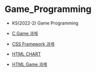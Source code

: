 # Game_Programming
* KS(2022-2) Game Programming     
      
* [C Game 과제](https://github.com/seong2517/Game_Programming/tree/main/c_upgrade_game(1012))     
* [CSS Framework 과제](https://github.com/seong2517/Game_Programming/tree/main/css_framework)     
* [HTML CHART](https://github.com/seong2517/Game_Programming/tree/main/html_chart(1109))    
* [HTML Game 과제](https://github.com/seong2517/Game_Programming/tree/main/html_game(1116))
